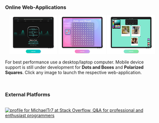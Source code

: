 ### Online Web-Applications 

<p align="center">
<a href="https://michaeltr7.github.io/Mult-e-Tool/"><img src="./Images/Mult-e-Tool.png" width="31%"></a>
<a href="https://michaeltr7.github.io/Dots-and-Boxes/"><img src="./Images/Dots and Boxes.png" width="31%"></a>
<a href="https://michaeltr7.github.io/Polarized-Squares/"><img src="./Images/Polarized Squares.png" width="31%"></a>
</p>

For best performance use a desktop/laptop computer. Mobile device support is still under development for <b>Dots and Boxes</b> and <b>Polarized Squares</b>. Click any image to launch the respective web-application.

<br>

### External Platforms

&nbsp;&nbsp;&nbsp;&nbsp;&nbsp;
 <a href="https://stackoverflow.com/users/13669087/michaeltr7"><img src="https://stackoverflow.com/users/flair/13669087.png?theme=clean" width="156" height="43.5" alt="profile for MichaelTr7 at Stack Overflow, Q&amp;A for professional and enthusiast programmers" title="profile for MichaelTr7 at Stack Overflow, Q&amp;A for professional and enthusiast programmers"></a>


<!--
**MichaelTr7/MichaelTr7** is a ✨ _special_ ✨ repository because its `README.md` (this file) appears on your GitHub profile.

Here are some ideas to get you started:

- 🔭 I’m currently working on ...
- 🌱 I’m currently learning ...
- 👯 I’m looking to collaborate on ...
- 🤔 I’m looking for help with ...
- 💬 Ask me about ...
- 📫 How to reach me: ...
- 😄 Pronouns: ...
- ⚡ Fun fact: ...
-->
